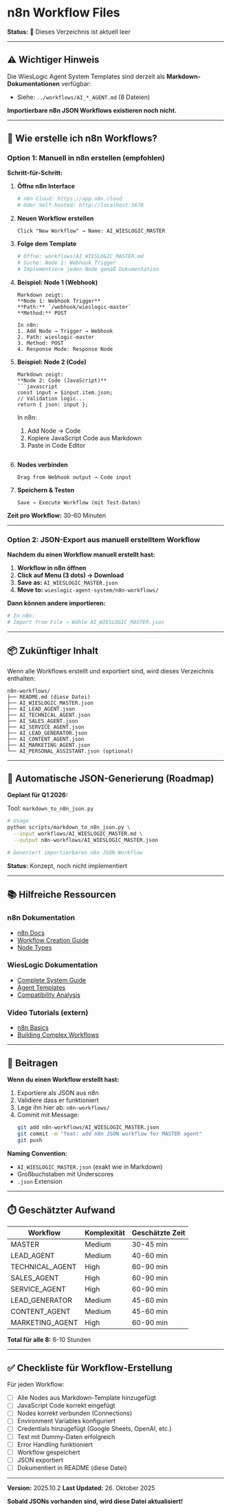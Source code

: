# n8n Workflow Files

**Status:** 📝 Dieses Verzeichnis ist aktuell leer

---

## ⚠️ Wichtiger Hinweis

Die WiesLogic Agent System Templates sind derzeit als **Markdown-Dokumentationen** verfügbar:
- Siehe: `../workflows/AI_*_AGENT.md` (8 Dateien)

**Importierbare n8n JSON Workflows existieren noch nicht.**

---

## 🎯 Wie erstelle ich n8n Workflows?

### Option 1: Manuell in n8n erstellen (empfohlen)

**Schritt-für-Schritt:**

1. **Öffne n8n Interface**
   ```bash
   # n8n Cloud: https://app.n8n.cloud
   # Oder Self-hosted: http://localhost:5678
   ```

2. **Neuen Workflow erstellen**
   ```
   Click "New Workflow" → Name: AI_WIESLOGIC_MASTER
   ```

3. **Folge dem Template**
   ```bash
   # Öffne: workflows/AI_WIESLOGIC_MASTER.md
   # Suche: Node 1: Webhook Trigger
   # Implementiere jeden Node gemäß Dokumentation
   ```

4. **Beispiel: Node 1 (Webhook)**
   ```
   Markdown zeigt:
   **Node 1: Webhook Trigger**
   **Path:** `/webhook/wieslogic-master`
   **Method:** POST

   In n8n:
   1. Add Node → Trigger → Webhook
   2. Path: wieslogic-master
   3. Method: POST
   4. Response Mode: Response Node
   ```

5. **Beispiel: Node 2 (Code)**
   ```
   Markdown zeigt:
   **Node 2: Code (JavaScript)**
   ```javascript
   const input = $input.item.json;
   // Validation logic...
   return { json: input };
   ```

   In n8n:
   1. Add Node → Code
   2. Kopiere JavaScript Code aus Markdown
   3. Paste in Code Editor
   ```

6. **Nodes verbinden**
   ```
   Drag from Webhook output → Code input
   ```

7. **Speichern & Testen**
   ```
   Save → Execute Workflow (mit Test-Daten)
   ```

**Zeit pro Workflow:** 30-60 Minuten

---

### Option 2: JSON-Export aus manuell erstelltem Workflow

**Nachdem du einen Workflow manuell erstellt hast:**

1. **Workflow in n8n öffnen**
2. **Click auf Menu (3 dots) → Download**
3. **Save as:** `AI_WIESLOGIC_MASTER.json`
4. **Move to:** `wieslogic-agent-system/n8n-workflows/`

**Dann können andere importieren:**
```bash
# In n8n:
# Import from File → Wähle AI_WIESLOGIC_MASTER.json
```

---

## 📦 Zukünftiger Inhalt

Wenn alle Workflows erstellt und exportiert sind, wird dieses Verzeichnis enthalten:

```
n8n-workflows/
├── README.md (diese Datei)
├── AI_WIESLOGIC_MASTER.json
├── AI_LEAD_AGENT.json
├── AI_TECHNICAL_AGENT.json
├── AI_SALES_AGENT.json
├── AI_SERVICE_AGENT.json
├── AI_LEAD_GENERATOR.json
├── AI_CONTENT_AGENT.json
├── AI_MARKETING_AGENT.json
└── AI_PERSONAL_ASSISTANT.json (optional)
```

---

## 🔄 Automatische JSON-Generierung (Roadmap)

**Geplant für Q1 2026:**

Tool: `markdown_to_n8n_json.py`

```bash
# Usage
python scripts/markdown_to_n8n_json.py \
  --input workflows/AI_WIESLOGIC_MASTER.md \
  --output n8n-workflows/AI_WIESLOGIC_MASTER.json

# Generiert importierbaren n8n JSON Workflow
```

**Status:** Konzept, noch nicht implementiert

---

## 📚 Hilfreiche Ressourcen

### n8n Dokumentation
- [n8n Docs](https://docs.n8n.io/)
- [Workflow Creation Guide](https://docs.n8n.io/workflows/)
- [Node Types](https://docs.n8n.io/nodes/)

### WiesLogic Dokumentation
- [Complete System Guide](../COMPLETE_SYSTEM_GUIDE.md)
- [Agent Templates](../workflows/)
- [Compatibility Analysis](../docs/COMPATIBILITY_ANALYSIS.md)

### Video Tutorials (extern)
- [n8n Basics](https://www.youtube.com/n8n)
- [Building Complex Workflows](https://www.youtube.com/n8n)

---

## 🤝 Beitragen

**Wenn du einen Workflow erstellt hast:**

1. Exportiere als JSON aus n8n
2. Validiere dass er funktioniert
3. Lege ihn hier ab: `n8n-workflows/`
4. Commit mit Message:
   ```bash
   git add n8n-workflows/AI_WIESLOGIC_MASTER.json
   git commit -m "feat: add n8n JSON workflow for MASTER agent"
   git push
   ```

**Naming Convention:**
- `AI_WIESLOGIC_MASTER.json` (exakt wie in Markdown)
- Großbuchstaben mit Underscores
- `.json` Extension

---

## ⏱️ Geschätzter Aufwand

| Workflow | Komplexität | Geschätzte Zeit |
|----------|-------------|-----------------|
| MASTER | Medium | 30-45 min |
| LEAD_AGENT | Medium | 40-60 min |
| TECHNICAL_AGENT | High | 60-90 min |
| SALES_AGENT | High | 60-90 min |
| SERVICE_AGENT | High | 60-90 min |
| LEAD_GENERATOR | Medium | 45-60 min |
| CONTENT_AGENT | Medium | 45-60 min |
| MARKETING_AGENT | High | 60-90 min |

**Total für alle 8:** 6-10 Stunden

---

## ✅ Checkliste für Workflow-Erstellung

Für jeden Workflow:

- [ ] Alle Nodes aus Markdown-Template hinzugefügt
- [ ] JavaScript Code korrekt eingefügt
- [ ] Nodes korrekt verbunden (Connections)
- [ ] Environment Variables konfiguriert
- [ ] Credentials hinzugefügt (Google Sheets, OpenAI, etc.)
- [ ] Test mit Dummy-Daten erfolgreich
- [ ] Error Handling funktioniert
- [ ] Workflow gespeichert
- [ ] JSON exportiert
- [ ] Dokumentiert in README (diese Datei)

---

**Version:** 2025.10.2
**Last Updated:** 26. Oktober 2025

**Sobald JSONs vorhanden sind, wird diese Datei aktualisiert!**
